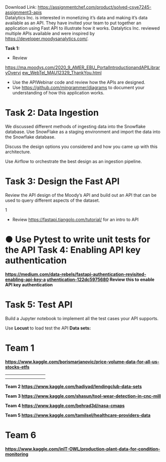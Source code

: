 Download Link: https://assignmentchef.com/product/solved-csye7245-assignment3-apis
<br>
Datalytics Inc. is interested in monetizing it’s data and making it’s data available as an API. They have invited your team to put together an application using Fast API to illustrate how it works. Datalytics Inc. reviewed multiple APIs available and were inspired by <a href="https://developer.moodysanalytics.com/">https://developer.moodysanalytics.com/</a>.

<strong>Task 1:</strong>

<ul>

 <li>Review</li>

</ul>

<a href="https://ma.moodys.com/2020_9_AMER_EBU_PortalIntroductionandAPILibraryOverview_WebTel_MAU12329_ThankYou.html">https://ma.moodys.com/2020_9_AMER_EBU_PortalIntroductionandAPILibraryOvervi </a><a href="https://ma.moodys.com/2020_9_AMER_EBU_PortalIntroductionandAPILibraryOverview_WebTel_MAU12329_ThankYou.html">ew_WebTel_MAU12329_ThankYou.html</a>

<ul>

 <li>Use the APIWebinar code and review how the APIs are designed.</li>

 <li>Use <a href="https://github.com/mingrammer/diagrams">https://github.com/mingrammer/diagrams</a> to document your understanding of how this application works.</li>

</ul>

<h1>Task 2: Data Ingestion</h1>

We discussed different methods of ingesting data into the Snowflake database. Use SnowFlake as a staging environment and import the data into the Snowflake database.

Discuss the design options you considered and how you came up with this architecture.

Use Airflow to orchestrate the best design as an ingestion pipeline.

<h1>Task 3: Design the Fast API</h1>

Review the API design of the Moody’s API and build out an API that can be used to query different aspects of the dataset.

1

<ul>

 <li>Review <a href="https://fastapi.tiangolo.com/tutorial/">https://fastapi.tiangolo.com/tutorial/</a> for an intro to API</li>

</ul>

<h1>● Use Pytest to write unit tests for the API Task 4: Enabling API key authentication</h1>

<a href="https://medium.com/data-rebels/fastapi-authentication-revisited-enabling-api-key-authentication-122dc5975680"><strong>https://medium.com/data-rebels/fastapi-authentication-revisited-enabling-api-key-a </strong></a><a href="https://medium.com/data-rebels/fastapi-authentication-revisited-enabling-api-key-authentication-122dc5975680"><strong>uthentication-122dc5975680</strong></a><strong> Review this to enable API key authentication</strong>

<h1>Task 5: Test API</h1>

Build a Jupyter notebook to implement all the test cases your API supports.

Use <strong>Locust </strong>to load test the API <strong>Data sets:</strong>

<h1>Team 1</h1>

<a href="https://www.kaggle.com/borismarjanovic/price-volume-data-for-all-us-stocks-etfs"><strong>https://www.kaggle.com/borismarjanovic/price-volume-data-for-all-us-stocks-etfs</strong></a>

<table>

 <tbody>

  <tr>

   <td width="98"></td>

  </tr>

  <tr>

   <td></td>

   <td></td>

  </tr>

 </tbody>

</table>

<strong>Team 2 </strong><a href="https://www.kaggle.com/hadiyad/lendingclub-data-sets"><strong>https://www.kaggle.com/hadiyad/lendingclub-data-sets</strong></a>

<strong>Team 3 </strong><a href="https://www.kaggle.com/shasun/tool-wear-detection-in-cnc-mill"><strong>https://www.kaggle.com/shasun/tool-wear-detection-in-cnc-mill</strong></a>

<strong>Team 4 </strong><a href="https://www.kaggle.com/behrad3d/nasa-cmaps"><strong>https://www.kaggle.com/behrad3d/nasa-cmaps</strong></a>

<strong>Team 5 </strong><a href="https://www.kaggle.com/tamilsel/healthcare-providers-data"><strong>https://www.kaggle.com/tamilsel/healthcare-providers-data</strong></a>

<h1>Team 6</h1>

<a href="https://www.kaggle.com/inIT-OWL/production-plant-data-for-condition-monitoring"><strong>https://www.kaggle.com/inIT-OWL/production-plant-data-for-condition-monitoring</strong></a>